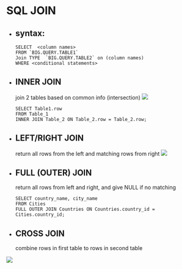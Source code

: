 # SQL JOIN

- ## syntax:
  ```
  SELECT  <column names> 
  FROM `BIG.QUERY.TABLE1` 
  Join TYPE  `BIG.QUERY.TABLE2` on (column names)
  WHERE <conditional statements>
  ```
- ## INNER JOIN
  join 2 tables based on common info (intersection)
  ![](https://everpath-course-content.s3-accelerate.amazonaws.com/instructor%2Fjoyeetarahman_geotab_com_nc2pmg%2Fpublic%2F1607104813%2FScreenshot+2020-12-04+at+12.45.29+PM.1607104813372.png)
  ```
  SELECT Table1.row
  FROM Table_1
  INNER JOIN Table_2 ON Table_2.row = Table_2.row;
  ```
  
- ## LEFT/RIGHT JOIN
  return all rows from the left and matching rows from right ![](https://everpath-course-content.s3-accelerate.amazonaws.com/instructor%2Fjoyeetarahman_geotab_com_nc2pmg%2Fpublic%2F1607477694%2FScreenshot+2020-12-08+at+8.33.50+PM.1607477694184.png)
  
- ## FULL (OUTER) JOIN
  return all rows from left and right, and give NULL if no matching
  ```
  SELECT country_name, city_name
  FROM Cities
  FULL OUTER JOIN Countries ON Countries.country_id = Cities.country_id;
  ```
  
  
- ## CROSS JOIN
  combine rows in first table to rows in second table
  
  
![](https://everpath-course-content.s3-accelerate.amazonaws.com/instructor%2Fjoyeetarahman_geotab_com_nc2pmg%2Fpublic%2F1607101498%2FScreenshot+2020-12-04+at+11.56.10+AM.1607101498686.png)
